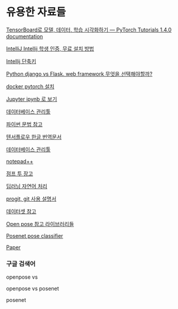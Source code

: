 # 유용한 자료들

[TensorBoard로 모델, 데이터, 학습 시각화하기 — PyTorch Tutorials 1.4.0 documentation](https://tutorials.pytorch.kr/intermediate/tensorboard_tutorial.html)


[IntelliJ Intellij 학생 인증, 무료 설치 방법](https://goddaehee.tistory.com/215)


[Intellij 단축키](https://blog.jetbrains.com/kr/2020/03/top-15-intellij-idea-shortcuts_ko/)


[Python django vs Flask. web framework 무엇을 선택해야할까?](https://wendys.tistory.com/172)

[docker pytorch 설치](https://driz2le.tistory.com/271)

[Jupyter ipynb 로 보기](https://github.com/sminAhn/jupyter/blob/master/numpy/ex01.ipynb)


[데이터베이스 관리툴](https://dbeaver.io/)

[파이썬 문법 참고](https://wikidocs.net/book/1)

[텐서플로우 한글 번역문서](https://tensorflowkorea.gitbooks.io/tensorflow-kr/content/)

[데이터베이스 관리툴](https://dbeaver.io/)

[notepad++](https://notepad-plus-plus.org/downloads/v7.8.6/)

[점프 투 장고](https://wikidocs.net/book/4223)

[딥러닝 자연어 처리](https://wikidocs.net/book/2155)

[progit, git 사용 설명서](https://git-scm.com/book/ko/v2)

[데이터셋 참고](https://www.kaggle.com/)

[Open pose 참고 라이브러리들](https://awesomeopensource.com/projects/openpose)

[Posenet pose classifier](https://youtu.be/FYgYyq-xqAw)

[Paper](https://awesomeopensource.com/project/lzhbrian/image-to-image-papers)

### 구글 검색어

openpose vs 

openpose vs posenet

posenet

